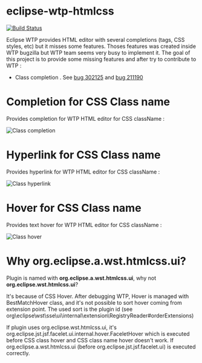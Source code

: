eclipse-wtp-htmlcss
===================

[![Build Status](https://secure.travis-ci.org/angelozerr/eclipse-wtp-htmlcss.png)](http://travis-ci.org/angelozerr/eclipse-wtp-htmlcss)

Eclipse WTP provides HTML editor with several completions (tags, CSS styles, etc) but it misses some features. Thoses features was created inside WTP bugzilla but WTP team seems very busy to implement it. The goal of this project is to provide some missing features and 
after try to contribute to WTP : 

 * Class completion . See [bug 302125](https://bugs.eclipse.org/bugs/show_bug.cgi?id=302125) and [bug 211190](https://bugs.eclipse.org/bugs/show_bug.cgi?id=211190) 

# Completion for CSS Class name

Provides completion for WTP HTML editor for CSS className : 

![Class completion](https://github.com/angelozerr/eclipse-wtp-htmlcss/wiki/images/ClassCompletion.png)

# Hyperlink for CSS Class name

Provides hyperlink for WTP HTML editor for CSS className : 

![Class hyperlink](https://github.com/angelozerr/eclipse-wtp-htmlcss/wiki/images/ClassHyperlink.png)

# Hover for CSS Class name

Provides text hover for WTP HTML editor for CSS className : 

![Class hover](https://github.com/angelozerr/eclipse-wtp-htmlcss/wiki/images/ClassHover.png)

# Why org.eclipse.a.wst.htmlcss.ui?

Plugin is named with **org.eclipse.a.wst.htmlcss.ui**, why not **org.eclipse.wst.htmlcss.ui**?

It's because of CSS Hover. After debugging WTP, Hover is managed with BestMatchHover class, and it's not possible to sort hover coming from extension point. The used sort is the plugin id (see org\eclipse\wst\sse\ui\internal\extension\RegistryReader#orderExtensions) 

If plugin uses org.eclipse.wst.htmlcss.ui, it's org.eclipse.jst.jsf.facelet.ui.internal.hover.FaceletHover which is executed before CSS class hover and CSS class name hover doesn't work. If org.eclipse.a.wst.htmlcss.ui (before  org.eclipse.jst.jsf.facelet.ui) is executed correctly.

